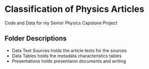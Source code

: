 # Classification of Physics Articles
Code and Data for my Senior Physics Capstone Project

## Folder Descriptions
* Data Text Sources holds the article texts for the sources
* Data Tables holds the metadata characteristics tables
* Presentations holds presentaion documents and writing
